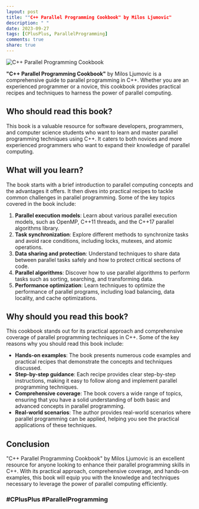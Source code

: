 ```yaml
---
layout: post
title: ""C++ Parallel Programming Cookbook" by Milos Ljumovic"
description: " "
date: 2023-09-27
tags: [CPlusPlus, ParallelProgramming]
comments: true
share: true
---
```


![C++ Parallel Programming Cookbook](https://images-na.ssl-images-amazon.com/images/I/513xDC+knqL._SX404_BO1,204,203,200_.jpg)

**"C++ Parallel Programming Cookbook"** by Milos Ljumovic is a comprehensive guide to parallel programming in C++. Whether you are an experienced programmer or a novice, this cookbook provides practical recipes and techniques to harness the power of parallel computing.

## Who should read this book?
This book is a valuable resource for software developers, programmers, and computer science students who want to learn and master parallel programming techniques using C++. It caters to both novices and more experienced programmers who want to expand their knowledge of parallel computing.

## What will you learn?
The book starts with a brief introduction to parallel computing concepts and the advantages it offers. It then dives into practical recipes to tackle common challenges in parallel programming. Some of the key topics covered in the book include:

1. **Parallel execution models**: Learn about various parallel execution models, such as OpenMP, C++11 threads, and the C++17 parallel algorithms library.
2. **Task synchronization**: Explore different methods to synchronize tasks and avoid race conditions, including locks, mutexes, and atomic operations.
3. **Data sharing and protection**: Understand techniques to share data between parallel tasks safely and how to protect critical sections of code.
4. **Parallel algorithms**: Discover how to use parallel algorithms to perform tasks such as sorting, searching, and transforming data.
5. **Performance optimization**: Learn techniques to optimize the performance of parallel programs, including load balancing, data locality, and cache optimizations.

## Why should you read this book?
This cookbook stands out for its practical approach and comprehensive coverage of parallel programming techniques in C++. Some of the key reasons why you should read this book include:

- **Hands-on examples**: The book presents numerous code examples and practical recipes that demonstrate the concepts and techniques discussed.
- **Step-by-step guidance**: Each recipe provides clear step-by-step instructions, making it easy to follow along and implement parallel programming techniques.
- **Comprehensive coverage**: The book covers a wide range of topics, ensuring that you have a solid understanding of both basic and advanced concepts in parallel programming.
- **Real-world scenarios**: The author provides real-world scenarios where parallel programming can be applied, helping you see the practical applications of these techniques.

## Conclusion
"C++ Parallel Programming Cookbook" by Milos Ljumovic is an excellent resource for anyone looking to enhance their parallel programming skills in C++. With its practical approach, comprehensive coverage, and hands-on examples, this book will equip you with the knowledge and techniques necessary to leverage the power of parallel computing efficiently.

### #CPlusPlus #ParallelProgramming